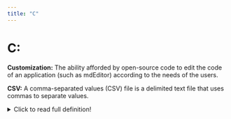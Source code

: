 ```yaml
---
title: "C"
---
```



# **C:** 

**Customization:**
The ability afforded by open-source code to edit the code of an application
(such as mdEditor) according to the needs of the users.

 

**CSV:**
A comma-separated values (CSV) file is a delimited text file that uses commas to separate values. 
<details>
  <summary>Click to read full definition!</summary>
<p>
A CSV file stores tabular data (numbers and text) in plain text. Each line of the file is a data record. 
Each data record consists of one or more fields separated by a comma. 
The fields most commonly represent the columns in a record. 
CSV fields generally use the .csv extension.
</p>
</details>
